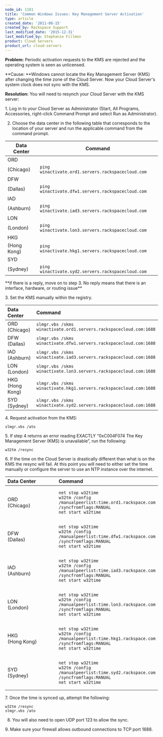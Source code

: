 ```yaml
---
node_id: 1181
title: 'Common Windows Issues: Key Management Server Activation'
type: article
created_date: '2011-08-15'
created_by: Rackspace Support
last_modified_date: '2015-12-31'
last_modified_by: Stephanie Fillmon
product: Cloud Servers
product_url: cloud-servers
---
```


**Problem:**  Periodic activation requests to the KMS are rejected and
the operating system is seen as unlicensed.

**Cause:  **Windows cannot locate the Key Management Server (KMS) after
changing the time zone of the Cloud Server.  Now your Cloud Server's
system clock does not sync with the KMS.

**Resolution:**  You will need to resynch your Cloud Server with the KMS
server:

1\.  Log in to your Cloud Server as Administrator (Start, All Programs,
Accessories, right-click Command Prompt and select Run as
Administrator).

2.  Choose the data center in the following table that corresponds to
the location of your server and run the applicable command from the
command prompt.

| Data Center | Command                                            |
|-------------|----------------------------------------------------|
| ORD
 (Chicago)    | `ping winactivate.ord1.servers.rackspacecloud.com` |
| DFW
 (Dallas)     | `ping winactivate.dfw1.servers.rackspacecloud.com` |
| IAD
 (Ashburn)    | `ping winactivate.iad3.servers.rackspacecloud.com` |
| LON
 (London)     | `ping winactivate.lon3.servers.rackspacecloud.com` |
| HKG
 (Hong Kong)  | `ping winactivate.hkg1.servers.rackspacecloud.com` |
| SYD
 (Sydney)     | `ping winactivate.syd2.servers.rackspacecloud.com` |

\*\*if there is a reply, move on to step 3.  No reply means that there
is an interface, hardware, or routing issue\*\*

3\.  Set the KMS manually within the registry.

<table>
<colgroup>
<col width="50%" />
<col width="50%" />
</colgroup>
<thead>
<tr class="header">
<th align="left">Data Center</th>
<th align="left">Command</th>
</tr>
</thead>
<tbody>
<tr class="odd">
<td align="left">ORD<br />
(Chicago)</td>
<td align="left"><code>slmgr.vbs /skms winactivate.ord1.servers.rackspacecloud.com:1688</code></td>
</tr>
<tr class="even">
<td align="left">DFW<br />
(Dallas)</td>
<td align="left"><div>
<code>slmgr.vbs /skms winactivate.dfw1.servers.rackspacecloud.com:1688</code>
</div></td>
</tr>
<tr class="odd">
<td align="left">IAD<br />
(Ashburn)</td>
<td align="left"><code>slmgr.vbs /skms winactivate.iad3.servers.rackspacecloud.com:1688</code></td>
</tr>
<tr class="even">
<td align="left">LON<br />
(London)</td>
<td align="left"><code>slmgr.vbs /skms winactivate.lon3.servers.rackspacecloud.com:1688</code></td>
</tr>
<tr class="odd">
<td align="left">HKG<br />
(Hong Kong)</td>
<td align="left"><code>slmgr.vbs /skms winactivate.hkg1.servers.rackspacecloud.com:1688</code></td>
</tr>
<tr class="even">
<td align="left">SYD<br />
(Sydney)</td>
<td align="left"><code>slmgr.vbs /skms winactivate.syd2.servers.rackspacecloud.com:1688</code></td>
</tr>
</tbody>
</table>

4\.     Request activation from the KMS:

    slmgr.vbs /ato

5\.     If step 4 returns an error reading EXACTLY &ldquo;0xC004F074 The Key
Management Server (KMS) is unavailable&rdquo;, run the following:

    w32tm /resync

6\.     If the time on the Cloud Server is drastically different than
what is on the KMS the resync will fail.  At this point you will need to
either set the time manually or configure the server to use an NTP
instance over the internet.

<table>
<colgroup>
<col width="50%" />
<col width="50%" />
</colgroup>
<thead>
<tr class="header">
<th align="left">Data Center</th>
<th align="left">Command</th>
</tr>
</thead>
<tbody>
<tr class="odd">
<td align="left">ORD<br />
(Chicago)</td>
<td align="left"><pre><code>net stop w32time
w32tm /config /manualpeerlist:time.ord1.rackspace.com /syncfromflags:MANUAL
net start w32time</code></pre></td>
</tr>
<tr class="even">
<td align="left">DFW<br />
(Dallas)</td>
<td align="left"><div>
<pre><code>net stop w32time
w32tm /config /manualpeerlist:time.dfw1.rackspace.com /syncfromflags:MANUAL
net start w32time</code></pre>
</div></td>
</tr>
<tr class="odd">
<td align="left">IAD<br />
(Ashburn)</td>
<td align="left"><pre><code>net stop w32time
w32tm /config /manualpeerlist:time.iad3.rackspace.com /syncfromflags:MANUAL
net start w32time</code></pre></td>
</tr>
<tr class="even">
<td align="left">LON<br />
(London)</td>
<td align="left"><pre><code>net stop w32time
w32tm /config /manualpeerlist:time.lon3.rackspace.com /syncfromflags:MANUAL
net start w32time</code></pre></td>
</tr>
<tr class="odd">
<td align="left">HKG<br />
(Hong Kong)</td>
<td align="left"><pre><code>net stop w32time
w32tm /config /manualpeerlist:time.hkg1.rackspace.com /syncfromflags:MANUAL
net start w32time</code></pre></td>
</tr>
<tr class="even">
<td align="left">SYD<br />
(Sydney)</td>
<td align="left"><pre><code>net stop w32time
w32tm /config /manualpeerlist:time.syd2.rackspace.com /syncfromflags:MANUAL
net start w32time</code></pre></td>
</tr>
</tbody>
</table>

7\.  Once the time is synced up, attempt the following:

    w32tm /resync
    slmgr.vbs /ato

8.  You will also need to open UDP port 123 to allow the sync.

9\.  Make sure your firewall allows outbound connections to TCP port
1688.

